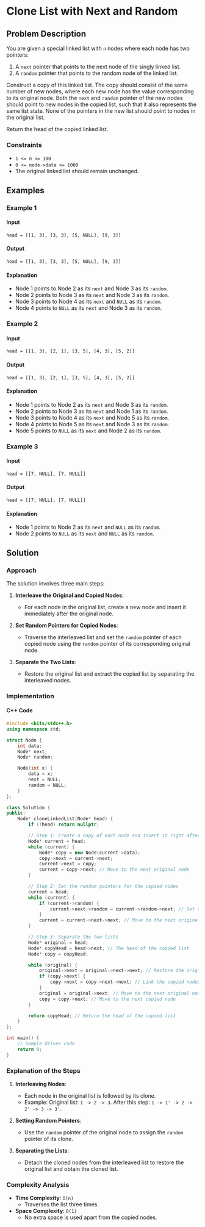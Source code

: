 # Clone List with Next and Random

## Problem Description
You are given a special linked list with `n` nodes where each node has two pointers:
1. A `next` pointer that points to the next node of the singly linked list.
2. A `random` pointer that points to the random node of the linked list.

Construct a copy of this linked list. The copy should consist of the same number of new nodes, where each new node has the value corresponding to its original node. Both the `next` and `random` pointer of the new nodes should point to new nodes in the copied list, such that it also represents the same list state. None of the pointers in the new list should point to nodes in the original list.

Return the head of the copied linked list.

### Constraints
- `1 <= n <= 100`
- `0 <= node->data <= 1000`
- The original linked list should remain unchanged.

## Examples

### Example 1
#### Input
```
head = [[1, 3], [3, 3], [5, NULL], [9, 3]]
```
#### Output
```
head = [[1, 3], [3, 3], [5, NULL], [9, 3]]
```
#### Explanation
- Node 1 points to Node 2 as its `next` and Node 3 as its `random`.
- Node 2 points to Node 3 as its `next` and Node 3 as its `random`.
- Node 3 points to Node 4 as its `next` and `NULL` as its `random`.
- Node 4 points to `NULL` as its `next` and Node 3 as its `random`.

### Example 2
#### Input
```
head = [[1, 3], [2, 1], [3, 5], [4, 3], [5, 2]]
```
#### Output
```
head = [[1, 3], [2, 1], [3, 5], [4, 3], [5, 2]]
```
#### Explanation
- Node 1 points to Node 2 as its `next` and Node 3 as its `random`.
- Node 2 points to Node 3 as its `next` and Node 1 as its `random`.
- Node 3 points to Node 4 as its `next` and Node 5 as its `random`.
- Node 4 points to Node 5 as its `next` and Node 3 as its `random`.
- Node 5 points to `NULL` as its `next` and Node 2 as its `random`.

### Example 3
#### Input
```
head = [[7, NULL], [7, NULL]]
```
#### Output
```
head = [[7, NULL], [7, NULL]]
```
#### Explanation
- Node 1 points to Node 2 as its `next` and `NULL` as its `random`.
- Node 2 points to `NULL` as its `next` and `NULL` as its `random`.

## Solution
### Approach
The solution involves three main steps:

1. **Interleave the Original and Copied Nodes**:
   - For each node in the original list, create a new node and insert it immediately after the original node.

2. **Set Random Pointers for Copied Nodes**:
   - Traverse the interleaved list and set the `random` pointer of each copied node using the `random` pointer of its corresponding original node.

3. **Separate the Two Lists**:
   - Restore the original list and extract the copied list by separating the interleaved nodes.

### Implementation
#### C++ Code
```cpp
#include <bits/stdc++.h>
using namespace std;

struct Node {
    int data;
    Node* next;
    Node* random;

    Node(int x) {
        data = x;
        next = NULL;
        random = NULL;
    }
};

class Solution {
public:
    Node* cloneLinkedList(Node* head) {
        if (!head) return nullptr;

        // Step 1: Create a copy of each node and insert it right after the original node
        Node* current = head;
        while (current) {
            Node* copy = new Node(current->data);
            copy->next = current->next;
            current->next = copy;
            current = copy->next; // Move to the next original node
        }

        // Step 2: Set the random pointers for the copied nodes
        current = head;
        while (current) {
            if (current->random) {
                current->next->random = current->random->next; // Set the random pointer of the copy
            }
            current = current->next->next; // Move to the next original node
        }

        // Step 3: Separate the two lists
        Node* original = head;
        Node* copyHead = head->next; // The head of the copied list
        Node* copy = copyHead;

        while (original) {
            original->next = original->next->next; // Restore the original list
            if (copy->next) {
                copy->next = copy->next->next; // Link the copied nodes
            }
            original = original->next; // Move to the next original node
            copy = copy->next; // Move to the next copied node
        }

        return copyHead; // Return the head of the copied list
    }
};

int main() {
    // Sample driver code
    return 0;
}
```

### Explanation of the Steps
1. **Interleaving Nodes**:
   - Each node in the original list is followed by its clone.
   - Example: Original list: `1 -> 2 -> 3`. After this step: `1 -> 1' -> 2 -> 2' -> 3 -> 3'`.

2. **Setting Random Pointers**:
   - Use the `random` pointer of the original node to assign the `random` pointer of its clone.

3. **Separating the Lists**:
   - Detach the cloned nodes from the interleaved list to restore the original list and obtain the cloned list.

### Complexity Analysis
- **Time Complexity**: `O(n)`
  - Traverses the list three times.
- **Space Complexity**: `O(1)`
  - No extra space is used apart from the copied nodes.


